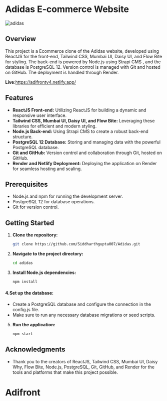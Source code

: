 # Adidas E-commerce Website

![adidas](https://github.com/Siddharthgupta007/Adidas/assets/118587047/c2fa02c6-787d-4671-8253-3fdf727795e3)



## Overview

This project is a Ecommerce clone of the Adidas website, developed using ReactJS for the front-end, Tailwind CSS, Mumbai UI, Daisy UI, and Flow Bite for styling. The back-end is powered by Node.js using Strapi CMS , and the database is PostgreSQL 12. Version control is managed with Git and hosted on GitHub. The deployment is handled through Render.


 **Live**:https://adifrontv4.netlify.app/


## Features

- **ReactJS Front-end:** Utilizing ReactJS for building a dynamic and responsive user interface.
- **Tailwind CSS, Mumbai UI, Daisy UI, and Flow Bite:** Leveraging these libraries for efficient and modern styling.
- **Node.js Back-end:** Using Strapi CMS to create a robust back-end structure.
- **PostgreSQL 12 Database:** Storing and managing data with the powerful PostgreSQL database.
- **Git and GitHub:** Version control and collaboration through Git, hosted on GitHub.
- **Render and Netlify Deployment:** Deploying the application on Render for seamless hosting and scaling.

## Prerequisites

- Node.js and npm for running the development server.
- PostgreSQL 12 for database operations.
- Git for version control.

## Getting Started

1. **Clone the repository:**
   ```bash
   git clone https://github.com/Siddharthgupta007/Adidas.git

2. **Navigate to the project directory:**
   ```bash
   cd adidas

3. **Install Node.js dependencies:**
   ```bash
   npm install


#### 4.Set up the database:

- Create a PostgreSQL database and configure the connection in the config.js file.
- Make sure to run any necessary database migrations or seed scripts.


5. **Run the application:**
   ```bash
   npm start
## Acknowledgments

- Thank you to the creators of ReactJS, Tailwind CSS, Mumbai UI, Daisy Why, Flow Bite, Node.js, PostgreSQL, Git, GitHub, and Render for the tools and platforms that make this project possible.


# Adifront
